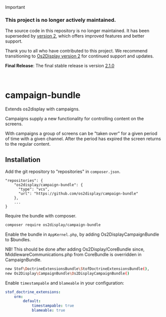 > [!Important]
> 
> ### This project is no longer actively maintained.
> 
> The source code in this repository is no longer maintained. It has been superseded by [version 2](https://os2display.github.io/display-docs/), which offers improved features and better support.
> 
> Thank you to all who have contributed to this project. We recommend transitioning to [Os2Display version 2](https://os2display.github.io/display-docs/) for continued support and updates.
> 
> **Final Release**: The final stable release is version [2.1.0](https://github.com/os2display/campaign-bundle/releases/tag/2.1.0)
<br>


# campaign-bundle
Extends os2display with campaigns.

Campaigns supply a new functionality for controlling content on the screens.

With campaigns a group of screens can be "taken over" for a given period of time
with a given channel. After the period has expired the screen returns to the
regular content.

## Installation
Add the git repository to "repositories" in `composer.json`.

```
"repositories": {
    "os2display/campaign-bundle": {
      "type": "vcs",
      "url": "https://github.com/os2display/campaign-bundle"
    },
    ...
}
```

Require the bundle with composer.

```sh
composer require os2display/campaign-bundle
```

Enable the bundle in `AppKernel.php`, by adding Os2DisplayCampaignBundle to $bundles.

NB! This should be done after adding Os2Display/CoreBundle since,
MiddlewareCommunications.php from CoreBundle is overridden in CampaignBundle.

```sh
new Stof\DoctrineExtensionsBundle\StofDoctrineExtensionsBundle(),
new Os2Display\CampaignBundle\Os2DisplayCampaignBundle()
```

Enable `timestampable` and `blameable` in your configuration:

```yaml
stof_doctrine_extensions:
    orm:
        default:
            timestampable: true
            blameable: true
```
